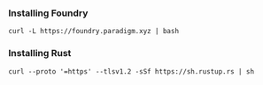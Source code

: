 ### Installing Foundry
```
curl -L https://foundry.paradigm.xyz | bash
```
### Installing Rust
```
curl --proto '=https' --tlsv1.2 -sSf https://sh.rustup.rs | sh
```